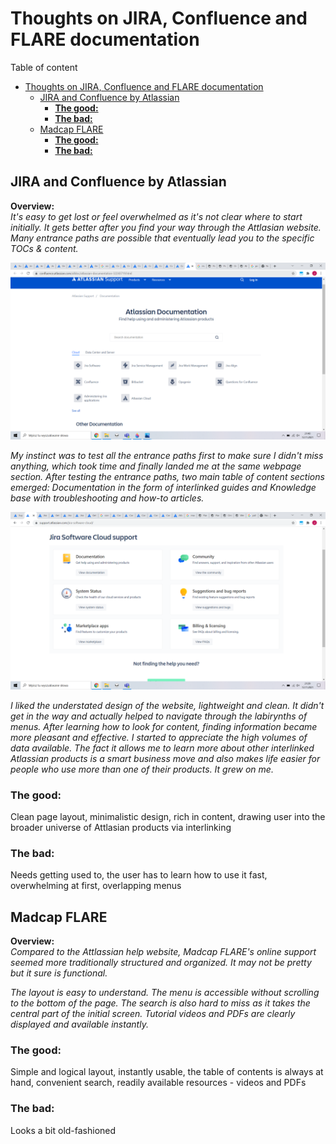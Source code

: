 
# Thoughts on JIRA, Confluence and FLARE documentation

Table of content


- [Thoughts on JIRA, Confluence and FLARE documentation](#thoughts-on-jira-confluence-and-flare-documentation)
  - [JIRA and Confluence by Atlassian](#jira-and-confluence-by-atlassian)
    - [**The good:**](#the-good)
    - [**The bad:**](#the-bad)
  - [Madcap FLARE](#madcap-flare)
    - [**The good:**](#the-good-1)
    - [**The bad:**](#the-bad-1)

## JIRA and Confluence by Atlassian

**Overview:**   
*It's easy to get lost or feel overwhelmed as it's not clear where to start initially. It gets better after you find your way through the Attlasian website. Many entrance paths are possible that eventually lead you to the specific TOCs & content.*

![Atlassian Documentation](Images\01-atlassian-docu.png)

*My instinct was to test all the entrance paths first to make sure I didn't miss anything, which took time and finally landed me at the same webpage section. After testing the entrance paths, two main table of content sections emerged: Documentation in the form of interlinked guides and Knowledge base with troubleshooting and how-to articles.*

![Jira Software Cloud](Images/02-jira-cloud.png)

*I liked the understated design of the website, lightweight and clean. It didn't get in the way and actually helped to navigate through the labirynths of menus. After learning how to look for content, finding information became more pleasant and effective. I started to appreciate the high volumes of data available. The fact it allows me to learn more about other interlinked Atlassian products is a smart business move and also makes life easier for people who use more than one of their products. It grew on me.*

### **The good:**
Clean page layout, minimalistic design, rich in content, drawing user into the broader universe of Attlasian products via interlinking

### **The bad:**
Needs getting used to, the user has to learn how to use it fast, overwhelming at first, overlapping menus

  

## Madcap FLARE

**Overview:**  
*Compared to the Attlassian help website, Madcap FLARE's online support seemed more traditionally structured and organized. It may not be pretty but it sure is functional.*

*The layout is easy to understand. The menu is accessible without scrolling to the bottom of the page. The search is also hard to miss as it takes the central part of the initial screen. Tutorial videos and PDFs are clearly displayed and available instantly.*

### **The good:**
Simple and logical layout, instantly usable, the table of contents is always at hand, convenient search, readily available resources - videos and PDFs 

### **The bad:**
Looks a bit old-fashioned